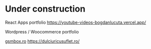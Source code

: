 # Under construction
React Apps portfolio
https://youtube-videos-bogdanlucuta.vercel.app/

Wordpress / Woocommerce portfolio

<a href="https://gsmbox.ro/">gsmbox.ro</a>
https://dulciuricusuflet.ro/
